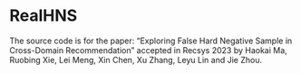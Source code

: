 # RealHNS
The source code is for the paper: “Exploring False Hard Negative Sample in Cross-Domain Recommendation” accepted in Recsys 2023 by Haokai Ma, Ruobing Xie, Lei Meng, Xin Chen, Xu Zhang, Leyu Lin and Jie Zhou.

